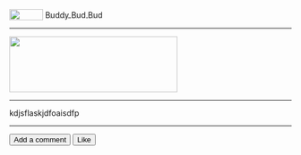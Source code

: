 <style>
* {vertical-align:middle}
</style>
<script>
var boy = 0
var t = 0
var liked = "no"
var vrv = 0
</script>
<script>
var j = <a id="username" href="javascript:void(0)" ></a> 
document.getElementById("yoda").innerHTML = j
</script>
<img src="https://crunchbase-production-res.cloudinary.com/image/upload/c_limit,h_600,w_600/v1422480063/h0fvargheeyaybm4oyyt.jpg" style="width:60px;height:20px;" id="picerer" />
<a href="javascript:void(0)";><span id="name">Buddy Bud Bud</span></a>
<HR>
<img src="https://crunchbase-production-res.cloudinary.com/image/upload/c_limit,h_600,w_600/v1422480063/h0fvargheeyaybm4oyyt.jpg" style="width:300px;height:100px;">
<HR>
<P>kdjsflaskjdfoaisdfp</p><HR>
<input type="button" value="Add a comment" onclick="comment()" id="joe"> 
<input type ="button" value = "Like" onclick="like()">
<p id="printit"></p>
<span id="printiter"></span>
<div>
    <div class="div1" id="div">
    <a id="user" href="#"></a><span id="commenter"></span></div>
    <div class="div2"><p><i id="time"></i></p></div>
    
</div>
<style>
 
.div1 {
    float: left
}
 
.div2 {
float: right;
} 
</style>
 

<script>
function comment(){
var p = document.getElementById("commenter").value
if (vrv == 0)
{

if (p == undefined){
 
var inp = document.createElement("input");
var j = document.createElement("P")


inp.onkeydown = commenter.onkeydown;
        j.appendChild(inp)  

        document.getElementById("commenter").appendChild(j);
       
        inp.focus();
        inp.placeholder = "Write your comment here"
        inp.id="comment"
        inp.size="100"
 document.getElementById("commenter").onkeypress = function(){handle()}
vrv = 1
       }}
else{
inp.focus();
}
}
</script>
<script>
 var math = document.getElementById("commenter");
math.onkeydown = function(e) {
    if(e.keyCode === 13 || e.which === 13) {
/* YUI is the name of the person */
var yui = document.getElementById("name").innerHTML;
 
/* IDK what any of these are */
var w = document.getElementById("time");
var zxc = document.createElement("P");
var asd= document.createTextNode(": " + this.value);
var sdf = document.createTextNode(yui + ": " + this.value);
var pic = document.getElementById("picerer").src
var picture = document.createElement("img")
picture.src = pic
picture.style="width:60px;height:20px;" 
 
/* User is the user */
var user = document.createElement("a");
user.setAttribute("href", "#");
user.innerHTML = yui;
if (t == 0)
{ 
var cmter = document.getElementById("commenter");
cmter.appendChild(picture)
cmter.appendChild(user);
cmter.appendChild(document.createTextNode(": " + this.value));

this.style.display = 'none'
this.blur() 
var now = new Date();
var hour = now.getHours()

if (hour >= 12)
{
var bas = "pm"
}
else
{
var bas = "am"
}
var hours = now.getHours() % 12 || 12;
var minutes = now.getMinutes()
if (minutes < 10)
{
minutes = "0" + minutes
}
var timej = hours + ":" + minutes + " " + bas
var u = document.createTextNode(timej)
zxc.appendChild(u)
document.getElementById("time").appendChild(zxc)
vrv = 0
t = 1
}
else
{
 
t = 0
}}}
 
</script>
<script>
function like()
{
if (liked == "Yes")
{
boy -= 1
liked = "no"
}
else if (liked == "no"){
liked = "Yes"
boy += 1
}
 
var y = boy.toString()
if (boy != 1&&boy != 0)
{
document.getElementById("printit").innerHTML = "Likes: " + y
}
else if (boy == 1||boy == 0)
{
document.getElementById("printit").innerHTML = "Like: " + y
}
}
</script> 
